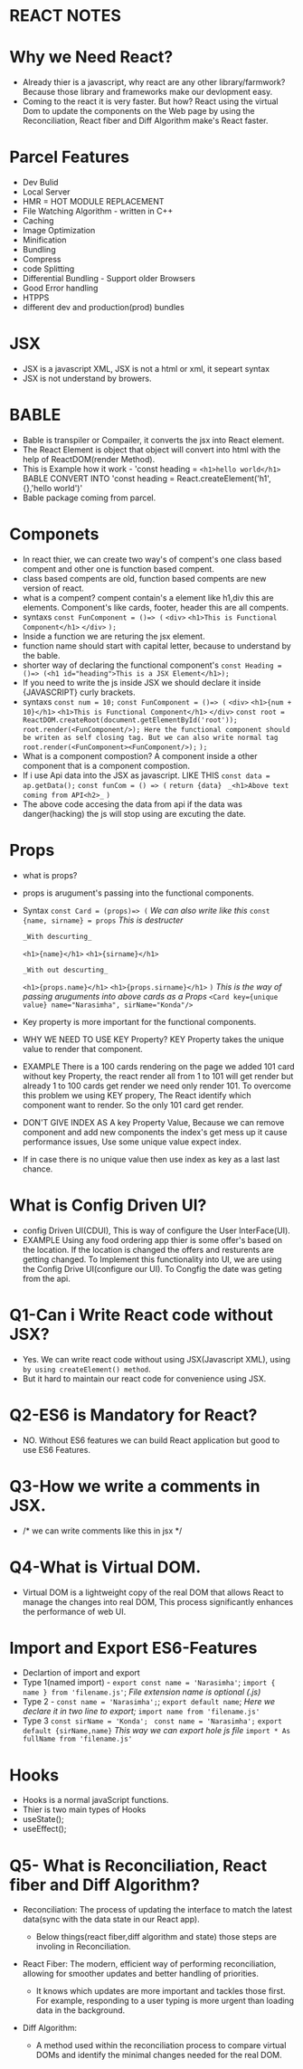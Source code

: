 # REACT NOTES 

# Why we Need React?
- Already thier is a javascript, why react are any other library/farmwork? Because those library and frameworks make our devlopment easy.
- Coming to the react it is very faster. But how? React using the virtual Dom to update the components on the Web page by using the Reconciliation, React fiber and Diff Algorithm make's React faster.

# Parcel Features
- Dev Bulid
- Local Server
- HMR = HOT MODULE REPLACEMENT
- File Watching Algorithm - written in C++
- Caching
- Image Optimization
- Minification
- Bundling
- Compress
- code Splitting
- Differential Bundling - Support older Browsers
- Good Error handling
- HTPPS
- different dev and production(prod) bundles

# JSX
- JSX is a javascript XML, JSX is not a html or xml, it sepeart syntax
- JSX is not understand by browers.

# BABLE
- Bable is transpiler or Compailer, it converts the jsx into React element.
- The React Element is object that object will convert into html with the help of ReactDOM(render Method).
- This is Example how it work - 'const heading = `<h1>hello world</h1>` BABLE CONVERT INTO 'const heading = React.createElement('h1',{},'hello world')'
- Bable package coming from parcel.

# Componets 
- In react thier, we can create two way's of compent's one class based compent and other one is function based compent.
- class based compents are old, function based compents are new version of react.
- what is a compent? compent contain's a element like h1,div this are elements. Component's like cards, footer, header this are all compents.
- syntaxs 
  `const FunComponent = ()=> (` 
  `<div>`
      `<h1>This is Functional Component</h1>`
 `</div>`
 `);`
- Inside a function we are returing the jsx element.
- function name should start with capital letter, because to understand by the bable.
- shorter way of declaring the functional component's 
  `const Heading = ()=> (<h1 id="heading">This is a JSX Element</h1>);`
- If you need to write the js inside JSX we should declare it inside {JAVASCRIPT} curly brackets.
- syntaxs 
  `const num = 10;`
  `const FunComponent = ()=> (`
  `<div>`
      `<h1>{num + 10}</h1>`
      `<h1>This is Functional Component</h1>`
  `</div>`
  `const root = ReactDOM.createRoot(document.getElementById('root'));`
  `root.render(<FunComponent/>); Here the functional component should be writen as self closing tag. But we can also write normal tag root.render(<FunComponent><FunComponent/>);`
`);`
- What is a component compostion? A component inside a other component that is a component compostion.
- If i use Api data into the JSX as javascript.
  LIKE THIS 
  `const data = ap.getData();`
  `const funCom = () => (`
    `return {data}`
   ` _<h1>Above text coming from API<h2>_`
  `)`
- The above code accesing the data from api if the data was danger(hacking) the js will stop using are excuting the date.

# Props 
- what is props?
- props is arugument's passing into the functional components. 
- Syntax 
  `const Card = (props)=> (`
  _We can also write like this_
  `const {name, sirname} = props` _This is destructer_

      _With descurting_
    `<h1>{name}</h1>`
    `<h1>{sirname}</h1>`

      _With out descurting_
  `<h1>{props.name}</h1>`
  `<h1>{props.sirname}</h1>`
  `)`
  _This is the way of passing aruguments into above cards as a Props_
  `<Card key={unique value} name="Narasimha", sirName="Konda"/>`
- Key property is more important for the functional components.
- WHY WE NEED TO USE KEY Property? KEY Property takes the unique value to render that component.
- EXAMPLE 
  There is a 100 cards rendering on the page we added 101 card without key Property, the react render all from 1 to 101 will get render but already 1 to 100 cards get render we need only render 101.
  To overcome this problem we using KEY propery, The React identify which component want to render. So the only 101 card get render.
- DON'T GIVE INDEX AS A key Property Value, Because we can remove component and add new components the   index's get mess up it cause performance issues, Use some unique value expect index.
- If in case there is no unique value then use index as key as a last last chance.

# What is Config Driven UI?
- config Driven UI(CDUI), This is way of configure the User InterFace(UI).
- EXAMPLE
  Using any food ordering app thier is some offer's based on the location. If the location is changed the offers and resturents are getting changed. 
  To Implement this functionality into UI, we are using the Config Drive UI(configure our UI).
  To Congfig the date was geting from the api. 

# Q1-Can i Write React code without JSX?
- Yes. We can write react code without using JSX(Javascript XML), using `by using createElement() method`.
- But it hard to maintain our react code for convenience using JSX.

# Q2-ES6 is Mandatory for React?
- NO. Without ES6 features we can build React application but good to use ES6 Features.

# Q3-How we write a comments in JSX.
- /* we can write comments like this in jsx */

# Q4-What is Virtual DOM.
- Virtual DOM is a lightweight copy of the real DOM that allows React to manage the changes into real DOM,
This process significantly enhances the performance of web UI.

# Import and Export ES6-Features
- Declartion of import and export
- Type 1(named import) -
  `export const name = 'Narasimha'`;
  `import { name } from 'filename.js'`;
  _File extension name is optional (.js)_
- Type 2 -
  `const name = 'Narasimha';`;
  `export default name`;
  _Here we declare it in two line to export;_
  `import name from 'filename.js'`
- Type 3
  `const sirName = 'Konda'; `
  `const name = 'Narasimha';`
  `export default {sirName,name}`
    _This way we can export hole js file_
  `import * As fullName from 'filename.js'`

# Hooks
- Hooks is a normal javaScript functions.
- Thier is two main types of Hooks
- useState();
- useEffect();

# Q5- What is Reconciliation, React fiber and Diff Algorithm?
- Reconciliation: 
  The process of updating the interface to match the latest data(sync with the data state in our React app).
  - Below things(react fiber,diff algorithm and state) those steps are involing in Reconciliation.

- React Fiber: 
  The modern, efficient way of performing reconciliation, allowing for smoother updates and better handling of priorities.
  - It knows which updates are more important and tackles those first. For example, responding to a user typing is more urgent than loading data in the background. 

- Diff Algorithm: 
  - A method used within the reconciliation process to compare virtual DOMs and identify the minimal changes needed for the real DOM.







